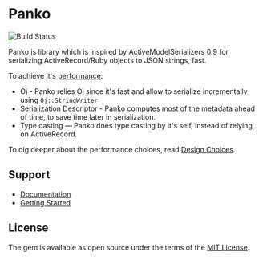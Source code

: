 # Panko

![Build Status](https://github.com/yosiat/panko_serializer/workflows/Panko%20Serializer%20CI/badge.svg?branch=master)

Panko is library which is inspired by ActiveModelSerializers 0.9 for serializing ActiveRecord/Ruby objects to JSON strings, fast.

To achieve it's [performance](https://panko.dev/docs/performance.html):

* Oj - Panko relies Oj since it's fast and allow to serialize incrementally using `Oj::StringWriter`
* Serialization Descriptor - Panko computes most of the metadata ahead of time, to save time later in serialization.
* Type casting — Panko does type casting by it's self, instead of relying on ActiveRecord.

To dig deeper about the performance choices, read [Design Choices](https://panko.dev/docs/design-choices.html).


Support
-------

- [Documentation](https://panko.dev/docs)
- [Getting Started](https://panko.dev/docs/getting-started.html)

License
-------

The gem is available as open source under the terms of the [MIT License](http://opensource.org/licenses/MIT).

